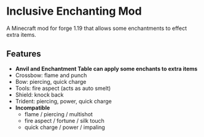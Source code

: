 # Inclusive Enchanting Mod 

A Minecraft mod for forge 1.19 that allows some enchantments to effect extra items.  

## Features
- **Anvil and Enchantment Table can apply some enchants to extra items**
- Crossbow: flame and punch
- Bow: piercing, quick charge
- Tools: fire aspect (acts as auto smelt)
- Shield: knock back
- Trident: piercing, power, quick charge
- **Incompatible**
    - flame / piercing / multishot
    - fire aspect / fortune / silk touch
    - quick charge / power / impaling 
